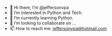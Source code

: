 - 👋 Hi there, I’m @jeffersonvpa
- 👀 I’m interested in Python and Tech.
- 🌱 I’m currently learning Python.
- 💞️ I’m looking to collaborate on ...
- 📫 How to reach me: jeffersonvpa@hotmail.com

<!---
jeffersonvpa/jeffersonvpa is a ✨ special ✨ repository because its `README.md` (this file) appears on your GitHub profile.
You can click the Preview link to take a look at your changes.
--->
